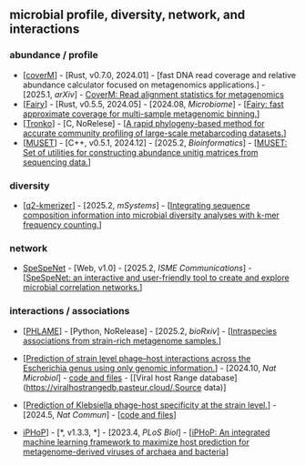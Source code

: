 ## microbial profile, diversity, network, and interactions

### abundance / profile
- [[coverM](https://github.com/wwood/CoverM)] - [Rust, v0.7.0, 2024.01] -  [fast DNA read coverage and relative abundance calculator focused on metagenomics applications.] - [2025.1, _arXiv_] - [CoverM: Read alignment statistics for metagenomics](https://doi.org/10.48550/arXiv.2501.11217)
- [[Fairy](https://github.com/bluenote-1577/fairy)] - [Rust, v0.5.5, 2024.05] - [2024.08, _Microbiome_] - [[Fairy: fast approximate coverage for multi-sample metagenomic binning.](https://doi.org/10.1186/s40168-024-01861-6)]
- [[Tronko](https://github.com/lpipes/tronko)] - [C, NoRelese] - [[A rapid phylogeny-based method for accurate community profiling of large-scale metabarcoding datasets.](https://doi.org/10.7554/eLife.85794)]
- [[MUSET](https://github.com/CamilaDuitama/muset)] - [C++, v0.5.1, 2024.12] - [2025.2, _Bioinformatics_] - [[MUSET: Set of utilities for constructing abundance unitig matrices from sequencing data.](https://doi.org/10.1093/bioinformatics/btaf054)]


### diversity
- [[q2-kmerizer](https://github.com/bokulich-lab/q2-kmerizer)] - [2025.2, _mSystems_] - [[Integrating sequence composition information into microbial diversity analyses with k-mer frequency counting.](https://doi.org/10.1128/msystems.01550-24)]

### network
- [SpeSpeNet](https://tbb.bio.uu.nl/SpeSpeNet) - [Web, v1.0] - [2025.2, _ISME Communications_] - [[SpeSpeNet: an interactive and user-friendly tool to create and explore microbial correlation networks.](https://doi.org/10.1093/ismeco/ycaf036)]


### interactions / associations
- [[PHLAME](https://github.com/quevan/phlame)] - [Python, NoRelease] - [2025.2, _bioRxiv_] - [[Intraspecies associations from strain-rich metagenome samples.](https://doi.org/10.1101/2025.02.07.636498)]

- [[Prediction of strain level phage–host interactions across the Escherichia genus using only genomic information.](https://doi.org/10.1038/s41564-024-01832-5)] - [2024.10, _Nat Microbiol_] - [code and  files](https://github.com/mdmparis/coli_phage_interactions_2023) - [[Viral host Range database](https://viralhostrangedb.pasteur.cloud/.Source data)]

- [[Prediction of Klebsiella phage-host specificity at the strain level.](https://doi.org/10.1038/s41467-024-48675-6)] - [2024.5, _Nat Commun_] - [[code and files](https://github.com/dimiboeckaerts/PhageHostLearn)]

- [iPHoP](https://bitbucket.org/srouxjgi/iphop/)] - [*, v1.3.3, *] - [2023.4, _PLoS Biol_] - [[iPHoP: An integrated machine learning framework to maximize host prediction for metagenome-derived viruses of archaea and bacteria](https://doi.org/10.1371/journal.pbio.3002083)]